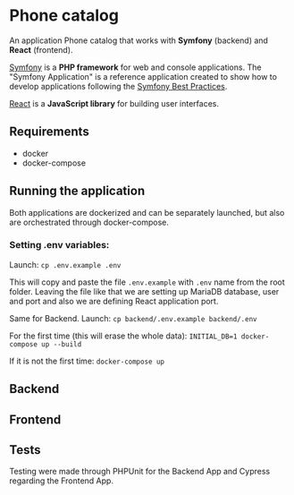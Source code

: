 Phone catalog
========================
An application Phone catalog that works with **Symfony** (backend) and **React** (frontend).

[Symfony][1] is a **PHP framework** for web and console applications.
The "Symfony Application" is a reference application created to show how
to develop applications following the [Symfony Best Practices][3].


[React][2] is a **JavaScript library** for building user interfaces.

## Requirements

* docker
* docker-compose

## Running the application
Both applications are dockerized and can be separately launched, but also are orchestrated through docker-compose.

### Setting .env variables:

Launch:  `cp .env.example .env`

This will copy and paste the file `.env.example` with `.env` name from the root folder. Leaving the file like that we are setting up MariaDB database, user and port and also we are defining React application port.

Same for Backend.
Launch: `cp backend/.env.example backend/.env`

For the first time (this will erase the whole data):
```INITIAL_DB=1 docker-compose up --build```

If it is not the first time:
```docker-compose up```

## Backend

## Frontend

## Tests
Testing were made through PHPUnit for the Backend App and Cypress regarding the Frontend App.


[1]: https://symfony.com
[2]: https://reactjs.org/
[3]: https://symfony.com/doc/current/best_practices.html